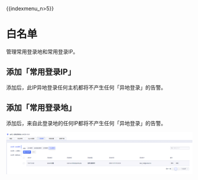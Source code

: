 {{indexmenu_n>5}}

# 白名单

管理常用登录地和常用登录IP。

## 添加「常用登录IP」

添加后，此IP异地登录任何主机都将不产生任何「异地登录」的告警。

## 添加「常用登录地」

添加后，来自此登录地的任何IP都将不产生任何「异地登录」的告警。

![](/images/operation/白名单.png)
